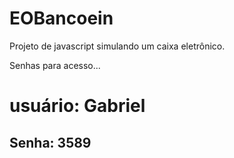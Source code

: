 # EOBancoein

<p> Projeto de javascript simulando um caixa eletrônico.</p>

<p>Senhas para acesso...</p>
<h1>usuário: Gabriel</h1>
<h2>Senha: 3589</h2>

                                                          
